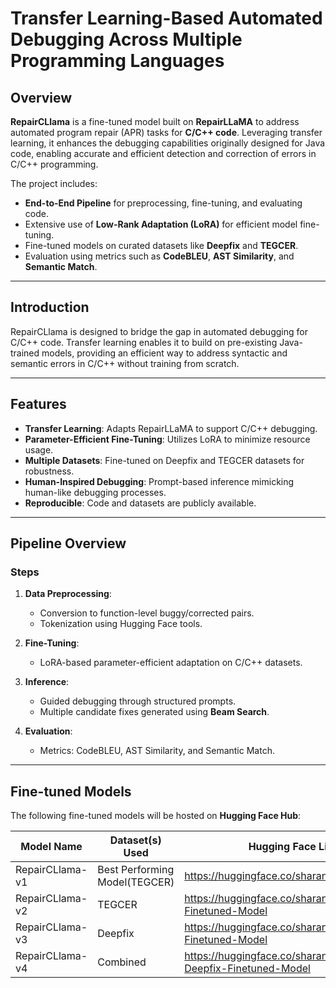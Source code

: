 # Transfer Learning-Based Automated Debugging Across Multiple Programming Languages

## Overview
**RepairCLlama** is a fine-tuned model built on **RepairLLaMA** to address automated program repair (APR) tasks for **C/C++ code**. Leveraging transfer learning, it enhances the debugging capabilities originally designed for Java code, enabling accurate and efficient detection and correction of errors in C/C++ programming. 

The project includes:
- **End-to-End Pipeline** for preprocessing, fine-tuning, and evaluating code.
- Extensive use of **Low-Rank Adaptation (LoRA)** for efficient model fine-tuning.
- Fine-tuned models on curated datasets like **Deepfix** and **TEGCER**.
- Evaluation using metrics such as **CodeBLEU**, **AST Similarity**, and **Semantic Match**.

---

## Introduction
RepairCLlama is designed to bridge the gap in automated debugging for C/C++ code. Transfer learning enables it to build on pre-existing Java-trained models, providing an efficient way to address syntactic and semantic errors in C/C++ without training from scratch.

---

## Features
- **Transfer Learning**: Adapts RepairLLaMA to support C/C++ debugging.
- **Parameter-Efficient Fine-Tuning**: Utilizes LoRA to minimize resource usage.
- **Multiple Datasets**: Fine-tuned on Deepfix and TEGCER datasets for robustness.
- **Human-Inspired Debugging**: Prompt-based inference mimicking human-like debugging processes.
- **Reproducible**: Code and datasets are publicly available.

---

## Pipeline Overview

### Steps
1. **Data Preprocessing**:
   - Conversion to function-level buggy/corrected pairs.
   - Tokenization using Hugging Face tools.

2. **Fine-Tuning**:
   - LoRA-based parameter-efficient adaptation on C/C++ datasets.

3. **Inference**:
   - Guided debugging through structured prompts.
   - Multiple candidate fixes generated using **Beam Search**.

4. **Evaluation**:
   - Metrics: CodeBLEU, AST Similarity, and Semantic Match.

---



## Fine-tuned Models
The following fine-tuned models will be hosted on **Hugging Face Hub**:

| Model Name      | Dataset(s) Used  | Hugging Face Link            |
|-----------------|------------------|------------------------------|
| RepairCLlama-v1 | Best Performing Model(TEGCER) | https://huggingface.co/sharan9/RepairCLlama |
| RepairCLlama-v2 | TEGCER           | https://huggingface.co/sharan9/Tegcer-Finetuned-Model |
| RepairCLlama-v3 | Deepfix          |  https://huggingface.co/sharan9/Deepfix-Finetuned-Model           |
| RepairCLlama-v4 | Combined         |   https://huggingface.co/sharan9/Tegcer-Deepfix-Finetuned-Model           |





